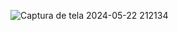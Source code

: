 ![Captura de tela 2024-05-22 212134](https://github.com/Felipeoliveirasouza/ping-pong/assets/153692420/285870d5-767f-4f89-a57c-04266ef42a4d)
